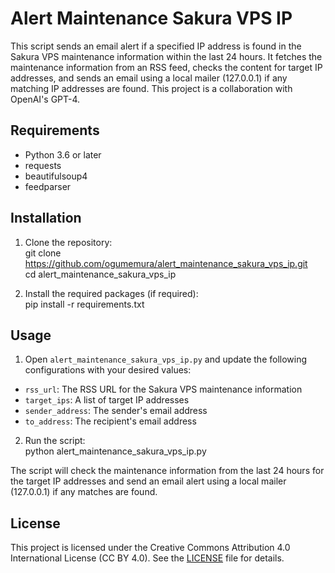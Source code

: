 # Alert Maintenance Sakura VPS IP

This script sends an email alert if a specified IP address is found in the Sakura VPS maintenance information within the last 24 hours. It fetches the maintenance information from an RSS feed, checks the content for target IP addresses, and sends an email using a local mailer (127.0.0.1) if any matching IP addresses are found. This project is a collaboration with OpenAI's GPT-4.

## Requirements

- Python 3.6 or later
- requests
- beautifulsoup4
- feedparser

## Installation

1. Clone the repository:  
git clone https://github.com/ogumemura/alert_maintenance_sakura_vps_ip.git  
cd alert_maintenance_sakura_vps_ip

2. Install the required packages (if required):  
pip install -r requirements.txt

## Usage

1. Open `alert_maintenance_sakura_vps_ip.py` and update the following configurations with your desired values:  
 - `rss_url`: The RSS URL for the Sakura VPS maintenance information
 - `target_ips`: A list of target IP addresses
 - `sender_address`: The sender's email address
 - `to_address`: The recipient's email address

2. Run the script:  
python alert_maintenance_sakura_vps_ip.py


The script will check the maintenance information from the last 24 hours for the target IP addresses and send an email alert using a local mailer (127.0.0.1) if any matches are found.

## License

This project is licensed under the Creative Commons Attribution 4.0 International License (CC BY 4.0). See the [LICENSE](LICENSE) file for details.
